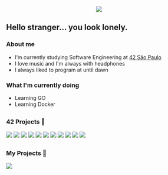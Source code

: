 <center>
<img src="https://i.imgur.com/1ZuvA23.gif">
</center>

<h2> Hello stranger... you look lonely.</h2>

<h3>About me</h3>

* I’m currently studying Software Engineering at [42 São Paulo](https://www.42sp.org.br/)
* I love music and I'm always with headphones
* I always liked to program at until dawn

<h3>What I'm currently doing</h3>

* Learning GO
* Learning Docker

##

<h3> 42 Projects 🚧 </h3>

<div>
<a href="//github.com/guilherme-dell/LIBFT"><img src="https://i.imgur.com/u4RQLqL.png"></a>
<a href="//github.com/guilherme-dell/GNL-I-HATE-YOU"><img src="https://i.imgur.com/KnRpqR3.png"></a>
<a href="//github.com/guilherme-dell/FT_PRINTF"><img src="https://i.imgur.com/U44j1l3.png"></a>
<a href="//github.com/guilherme-dell/BORN2BEROOT"><img src="https://i.imgur.com/RJtZPk2.png"></a>
<a href="//github.com/guilherme-dell/so_long"><img src="https://i.imgur.com/Kg1FR8C.png"></a>
<a href="//github.com/guilherme-dell/minitalk_fast"><img src="https://i.imgur.com/ZBOiEio.png"></a>
<a href="//github.com/guilherme-dell"><img src="https://i.imgur.com/Uu8EnaD.png"></a>
<a href="//github.com/guilherme-dell"><img src="https://i.imgur.com/8EZycxW.png"></a>
<a href="//github.com/guilherme-dell"><img src="https://i.imgur.com/5pp9Km6.png"></a>
<a href="//github.com/guilherme-dell"><img src="https://i.imgur.com/f2qZR1L.png"></a>
<a href="//github.com/guilherme-dell/cub3D"><img src="https://i.imgur.com/biAaB55.png"></a>
</div>

##
<h3> My Projects 👾 </h3>

<div>
  <a href="//github.com/guilherme-dell/currency-API"><img src="https://i.imgur.com/uSJH0jE.png"></a>
</div>
